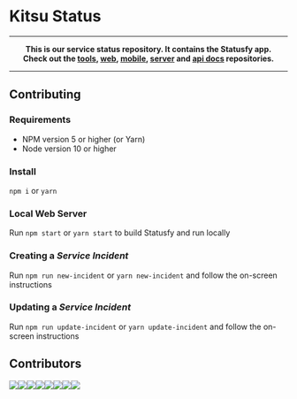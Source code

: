 # Kitsu Status

---
**<p align="center">This is our service status repository. It contains the Statusfy app.<br />Check out the [tools], [web], [mobile], [server] and [api docs] repositories.</p>**

[tools]:https://github.com/hummingbird-me/kitsu-tools
[web]:https://github.com/hummingbird-me/hummingbird-client
[mobile]:https://github.com/hummingbird-me/kitsu-mobile
[server]:https://github.com/hummingbird-me/kitsu-server
[api docs]:https://github.com/hummingbird-me/api-docs

---

## Contributing

### Requirements

- NPM version 5 or higher (or Yarn)
- Node version 10 or higher

### Install

`npm i` or `yarn`

### Local Web Server

Run `npm start` or `yarn start` to build Statusfy and run locally

### Creating a _Service Incident_

Run `npm run new-incident` or `yarn new-incident` and follow the on-screen instructions

### Updating a _Service Incident_

Run `npm run update-incident` or `yarn update-incident` and follow the on-screen instructions

## Contributors

[![](https://sourcerer.io/fame/wopian/hummingbird-me/kitsu-status/images/0)](https://sourcerer.io/fame/wopian/hummingbird-me/kitsu-status/links/0)[![](https://sourcerer.io/fame/wopian/hummingbird-me/kitsu-status/images/1)](https://sourcerer.io/fame/wopian/hummingbird-me/kitsu-status/links/1)[![](https://sourcerer.io/fame/wopian/hummingbird-me/kitsu-status/images/2)](https://sourcerer.io/fame/wopian/hummingbird-me/kitsu-status/links/2)[![](https://sourcerer.io/fame/wopian/hummingbird-me/kitsu-status/images/3)](https://sourcerer.io/fame/wopian/hummingbird-me/kitsu-status/links/3)[![](https://sourcerer.io/fame/wopian/hummingbird-me/kitsu-status/images/4)](https://sourcerer.io/fame/wopian/hummingbird-me/kitsu-status/links/4)[![](https://sourcerer.io/fame/wopian/hummingbird-me/kitsu-status/images/5)](https://sourcerer.io/fame/wopian/hummingbird-me/kitsu-status/links/5)[![](https://sourcerer.io/fame/wopian/hummingbird-me/kitsu-status/images/6)](https://sourcerer.io/fame/wopian/hummingbird-me/kitsu-status/links/6)[![](https://sourcerer.io/fame/wopian/hummingbird-me/kitsu-status/images/7)](https://sourcerer.io/fame/wopian/hummingbird-me/kitsu-status/links/7)
